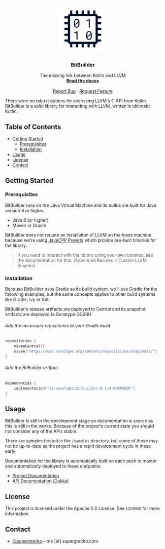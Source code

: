 <br />
<p align="center">
  <a href="https://github.com/vexelabs/bitbuilder">
    <img src="docs/static/bitbuilder512x512.png" 
         alt="Logo" 
         width="160" 
         height="160">
  </a>

  <h3 align="center">BitBuilder</h3>

  <p align="center">
    The missing link between Kotlin and LLVM
    <br />
    <a href="https://docs.vexelabs.io/bitbuilder/index.html">
        <strong>Read the docs»</strong>
    </a>
    <br />
    <br />
    <a href="https://github.com/vexelabs/bitbuilder/issues">Report Bug</a>
    ·
    <a href="https://github.com/vexelabs/bitbuilder/issues">Request Feature</a>
  </p>
</p>

There were no robust options for accessing LLVM's C API from Kotlin. BitBuilder 
is a solid library for interacting with LLVM, written in idiomatic Kotlin.

## Table of Contents

- [Getting Started](#getting-started)
  - [Prerequisites](#prerequisites)
  - [Installation](#installation)
- [Usage](#usage)
- [License](#license)
- [Contact](#contact)

## Getting Started

### Prerequisites

BitBuilder runs on the Java Virtual Machine and its builds are built for Java
version 8 or higher.

- Java 8 (or higher)
- Maven or Gradle

BitBuilder does not require an installation of LLVM on the hosts machine because
we're using [JavaCPP Presets][llvm-presets] which provide pre-built binaries for
the library.

> If you need to interact with the library using your own binaries, see the
> documentation for this. (Advanced Recipes > Custom LLVM Binaries)

### Installation

Because BitBuilder uses Gradle as its build system, we'll use Gradle for the
following examples, but the same concepts applies to other build systems like
Gradle, Ivy or Sbt.

BitBuilder's release artifacts are deployed to Central and its snapshot
artifacts are deployed to Sonatype OSSRH.

###### Add the necessary repositories to your Gradle build

```kotlin
repositories {
    mavenCentral()
    maven("https://oss.sonatype.org/content/repositories/snapshots/")
}
```

###### Add the BitBuilder artifact.

```kotlin
dependencies {
    implementation("io.vexelabs:bitbuilder:0.1.0-SNAPSHOT")
}
```

## Usage

BitBuilder is still in the development stage so documentation is scarce as this
is still in the works. Because of the project's current state you should not
consider any of the APIs stable.

There are samples hosted in the `/samples` directory, but some of these may not
be up-to-date as the project has a rapid development cycle in these early

Documentation for the library is automatically built on each push to master and
automatically deployed to these endpoints:

- [Project Documentation][docs]
- [API Documentation (Dokka)][apidocs]

## License

This project is licensed under the Apache 2.0 License. See `LICENSE` for more
information.

## Contact

- [@supergrecko](https://twitter.com/supergrecko) - me [at] supergrecko.com

[llvm-presets]: https://github.com/bytedeco/javacpp-presets/tree/master/llvm
[apidocs]: https://apidocs.vexelabs.io/bitbuilder/-bit-builder/index.html
[docs]: https://docs.vexelabs.io/bitbuilder/index.html